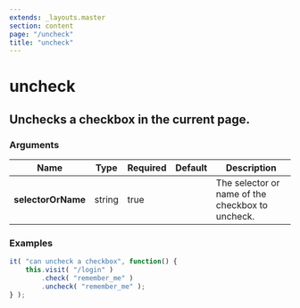 ```yaml
---
extends: _layouts.master
section: content
page: "/uncheck"
title: "uncheck"
---
```

        
<h1 class="title is-1">uncheck</h1>
<h2 class="subtitle is-4">
    Unchecks a checkbox in the current page.
</h2>

<h3 class="subtitle is-5">Arguments</h3>
<table class="table">
    <thead>
        <tr>
            <th>Name</th>
            <th>Type</th>
            <th>Required</th>
            <th>Default</th>
            <th>Description</th>
        </tr>
    </thead>
    <tbody>
        <tr>
            <td class="title is-5"><strong>selectorOrName</strong></td>
            <td class="title is-5">string</td>
            <td class="title is-5">true</td>
            <td class="title is-5"></td>
            <td class="title is-5">The selector or name of the checkbox to uncheck.</td>
        </tr>
    </tbody>
</table>

<h3 class="subtitle is-5">Examples</h3>

```js
it( "can uncheck a checkbox", function() {
    this.visit( "/login" )
        .check( "remember_me" )
        .uncheck( "remember_me" );
} );
```